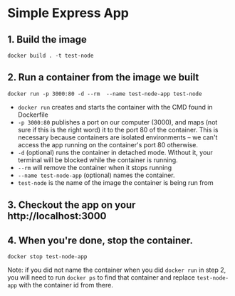 # Simple Express App


## 1. Build the image
````
docker build . -t test-node
````

## 2. Run a container from the image we built 

````
docker run -p 3000:80 -d --rm  --name test-node-app test-node
````

- `docker run` creates and starts the container with the CMD found in Dockerfile
- `-p 3000:80` publishes a port on our computer (3000), and maps (not sure if this is the right word) it to the port 80 of the container. This is necessary because containers are isolated environments – we can't access the app running on the container's port 80 otherwise. 
- `-d` (optional) runs the container in detached mode. Without it, your terminal will be blocked while the container is running.
- `--rm` will remove the container when it stops running
- `--name test-node-app` (optional) names the container.
- `test-node` is the name of the image the container is being run from


## 3. Checkout the app on your http://localhost:3000


## 4. When you're done, stop the container.
````
docker stop test-node-app
````

Note: if you did not name the container when you did `docker run` in step 2, you will need to run `docker ps` to find that container and replace `test-node-app` with the container id from there.  